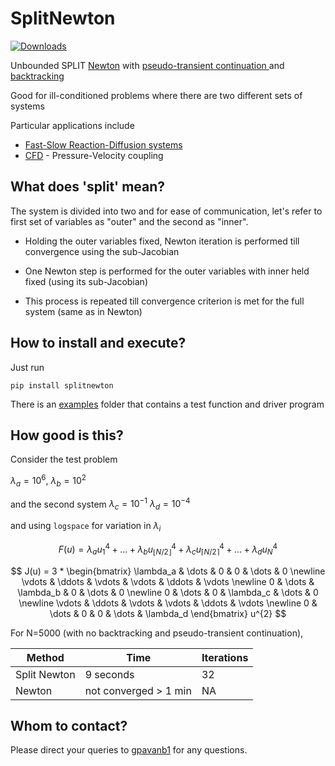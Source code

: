 # SplitNewton

[![Downloads](https://pepy.tech/badge/splitnewton)](https://pepy.tech/project/splitnewton)

Unbounded SPLIT [Newton](https://en.wikipedia.org/wiki/Newton%27s_method) with [pseudo-transient continuation
](https://ctk.math.ncsu.edu/TALKS/Purdue.pdf) and [backtracking](https://en.wikipedia.org/wiki/Backtracking_line_search)

Good for ill-conditioned problems where there are two different sets of systems

Particular applications include
* [Fast-Slow Reaction-Diffusion systems](https://en.wikipedia.org/wiki/Reaction%E2%80%93diffusion_system)
* [CFD](https://en.wikipedia.org/wiki/Computational_fluid_dynamics) - Pressure-Velocity coupling

## What does 'split' mean?

The system is divided into two and for ease of communication, let's refer to first set of variables as "outer" and the second as "inner".

* Holding the outer variables fixed, Newton iteration is performed till convergence using the sub-Jacobian

* One Newton step is performed for the outer variables with inner held fixed (using its sub-Jacobian)

* This process is repeated till convergence criterion is met for the full system (same as in Newton)

## How to install and execute?

Just run 
```
pip install splitnewton
```

There is an [examples](https://github.com/gpavanb1/SplitNewton/examples) folder that contains a test function and driver program

## How good is this?

Consider the test problem

$\lambda_{a} = 10^{6}$, 
$\lambda_{b} = 10^{2}$

and the second system
$\lambda_{c} = 10^{-1}$
$\lambda_{d} = 10^{-4}$

and using `logspace` for variation in $\lambda_{i}$


$$ F(u) = \lambda_{a} u^{4}_{1} + ... + \lambda_{b} u^{4}_{\lfloor N/2 \rfloor} + \lambda_{c} u^{4}_{\lceil N/2 \rceil} + ... + \lambda_{d} u^{4}_{N}$$

$$
J(u) = 3 * \begin{bmatrix}
\lambda_a & \dots & 0 & 0 & \dots & 0 \newline
\vdots & \ddots & \vdots & \vdots & \ddots & \vdots \newline
0 & \dots & \lambda_b & 0 & \dots & 0 \newline
0 & \dots & 0 & \lambda_c & \dots & 0 \newline
\vdots & \ddots & \vdots & \vdots & \ddots & \vdots \newline
0 & \dots & 0 & 0 & \dots & \lambda_d
\end{bmatrix} u^{2}
$$

For N=5000 (with no backtracking and pseudo-transient continuation), 

| Method    | Time       | Iterations    |
|-----------|------------|---------------|
| Split Newton    |    9 seconds |  32   |
| Newton |  not converged > 1 min  | NA  |


## Whom to contact?

Please direct your queries to [gpavanb1](http://github.com/gpavanb1)
for any questions.